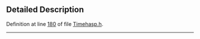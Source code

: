 ## Detailed Description

Definition at line <a href="Timehasp_8h-source.md#l00180" class="el">180</a> of file <a href="Timehasp_8h-source.md" class="el">Timehasp.h</a>.

------------------------------------------------------------------------

